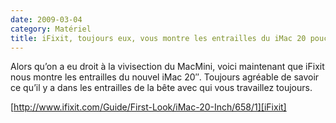 ```yaml
---
date: 2009-03-04
category: Matériel
title: iFixit, toujours eux, vous montre les entrailles du iMac 20 pouces
---
```


Alors qu’on a eu droit à la vivisection du MacMini, voici maintenant que iFixit nous montre les entrailles du nouvel iMac 20″.
Toujours agréable de savoir ce qu’il y a dans les entrailles de la bête avec qui vous travaillez toujours.

[http://www.ifixit.com/Guide/First-Look/iMac-20-Inch/658/1][iFixit]

[iFixit]: https://web.archive.org/web/20210617193738/http://www.ifixit.com/Guide/First-Look/iMac-20-Inch/658/1
